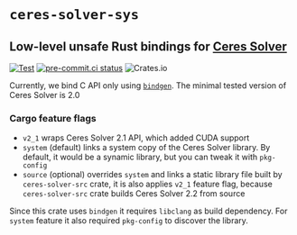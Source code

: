 # `ceres-solver-sys`
## Low-level unsafe Rust bindings for [Ceres Solver](http://ceres-solver.org)

[![Test](https://github.com/light-curve/ceres-solver-rs/actions/workflows/test.yml/badge.svg)](https://github.com/light-curve/ceres-solver-rs/actions/workflows/test.yml)
[![pre-commit.ci status](https://results.pre-commit.ci/badge/github/light-curve/ceres-solver-rs/master.svg)](https://results.pre-commit.ci/latest/github/light-curve/ceres-solver-rs/master)
![Crates.io](https://img.shields.io/crates/v/ceres-solver-sys)

Currently, we bind C API only using [`bindgen`](https://rust-lang.github.io/rust-bindgen/).
The minimal tested version of Ceres Solver is 2.0

### Cargo feature flags
- `v2_1` wraps Ceres Solver 2.1 API, which added CUDA support
- `system` (default) links a system copy of the Ceres Solver library. By default, it would be a synamic library, but you can tweak it with `pkg-config`
- `source` (optional) overrides `system` and links a static library file built by `ceres-solver-src` crate, it is also applies `v2_1` feature flag, because `ceres-solver-src` crate builds Ceres Solver 2.2 from source

Since this crate uses `bindgen` it requires `libclang` as build dependency.
For `system` feature it also required `pkg-config` to discover the library.
